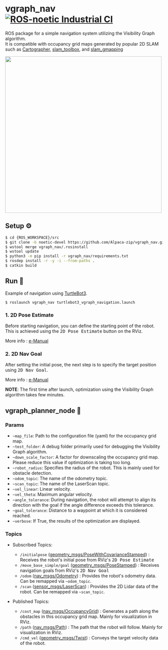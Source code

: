 # vgraph_nav [![ROS-noetic Industrial CI](https://github.com/Alpaca-zip/vgraph_nav/actions/workflows/ci.yml/badge.svg)](https://github.com/Alpaca-zip/vgraph_nav/actions/workflows/ci.yml)
ROS package for a simple navigation system utilizing the Visibility Graph algorithm.  
It is compatible with occupancy grid maps generated by popular 2D SLAM such as [Cartographer](https://github.com/cartographer-project/cartographer_ros), [slam_toolbox](https://github.com/SteveMacenski/slam_toolbox), and [slam_gmapping](https://github.com/ros-perception/slam_gmapping/blob/melodic-devel/gmapping/src/slam_gmapping.cpp)

<img src="https://github.com/Alpaca-zip/vgraph_nav/assets/84959376/0660bebb-f53d-4791-8978-7e13569291fc" width="500px">

## Setup ⚙
```bash
$ cd {ROS_WORKSPACE}/src
$ git clone -b noetic-devel https://github.com/Alpaca-zip/vgraph_nav.git
$ wstool merge vgraph_nav/.rosinstall
$ wstool update
$ python3 -m pip install -r vgraph_nav/requirements.txt
$ rosdep install -r -y -i --from-paths .
$ catkin build
```
## Run 🚀
Example of navigation using [TurtleBot3](https://github.com/ROBOTIS-GIT/turtlebot3).
```
$ roslaunch vgraph_nav turtlebot3_vgraph_navigation.launch
```
### 1. 2D Pose Estimate
Before starting navigation, you can define the starting point of the robot.  
This is achieved using the <kbd>2D Pose Estimate</kbd> button on the RViz.

More info : [e-Manual](https://emanual.robotis.com/docs/en/platform/turtlebot3/nav_simulation/#estimate-initial-pose:~:text=Estimate%20Initial%20Pose)

### 2. 2D Nav Goal
After setting the initial pose, the next step is to specify the target position using <kbd>2D Nav Goal</kbd>.

More info : [e-Manual](https://emanual.robotis.com/docs/en/platform/turtlebot3/nav_simulation/#:~:text=nodes%20during%20Navigation.-,Set%20Navigation%20Goal,-Click%20the%202D)

**NOTE**: The first time after launch, optimization using the Visibility Graph algorithm takes few minutes.

## vgraph_planner_node 🤖
### Params
- `~map_file`: Path to the configuration file (yaml) for the occupancy grid map.
- `~test_folder`: A debug folder primarily used for debugging the Visibility Graph algorithm.
- `~down_scale_factor`: A factor for downscaling the occupancy grid map. Please reduce this value if optimization is taking too long.
- `~robot_radius`: Specifies the radius of the robot. This is mainly used for obstacle detection.
- `~odom_topic`: The name of the odometry topic.
- `~scan_topic`: The name of the LaserScan topic.
- `~vel_linear`: Linear velocity.
- `~vel_theta`: Maximum angular velocity.
- `~angle_tolerance`: During navigation, the robot will attempt to align its direction with the goal if the angle difference exceeds this tolerance.
- `~goal_tolerance`: Distance to a waypoint at which it is considered reached.
- `~verbose`: If True, the results of the optimization are displayed.

### Topics
- Subscribed Topics:
  - `/initialpose` ([geometry_msgs/PoseWithCovarianceStamped](https://docs.ros.org/en/noetic/api/geometry_msgs/html/msg/PoseWithCovarianceStamped.html)) : Receives the robot's initial pose from RViz's <kbd>2D Pose Estimate</kbd>
  - `/move_base_simple/goal` ([geometry_msgs/PoseStamped](https://docs.ros.org/en/noetic/api/geometry_msgs/html/msg/PoseStamped.html)) : Receives navigation goals from RViz's <kbd>2D Nav Goal</kbd>
  - `/odom` ([nav_msgs/Odometry](https://docs.ros.org/en/noetic/api/nav_msgs/html/msg/Odometry.html)) : Provides the robot's odometry data. Can be remapped via `~odom_topic`.
  - `/scan` ([sensor_msgs/LaserScan](https://docs.ros.org/en/melodic/api/sensor_msgs/html/msg/LaserScan.html)) : Provides the 2D Lidar data of the robot. Can be remapped via `~scan_topic`.

- Published Topics:
  - `/cost_map` ([nav_msgs/OccupancyGrid](https://docs.ros.org/en/melodic/api/nav_msgs/html/msg/OccupancyGrid.html)) : Generates a path along the obstacles in this occupancy grid map. Mainly for visualization in RViz.
  - `/path` ([nav_msgs/Path](https://docs.ros.org/en/melodic/api/nav_msgs/html/msg/Path.html)) : The path that the robot will follow. Mainly for visualization in RViz.
  - `/cmd_vel` ([geometry_msgs/Twist](https://docs.ros.org/en/noetic/api/geometry_msgs/html/msg/Twist.html)) : Conveys the target velocity data of the robot.
